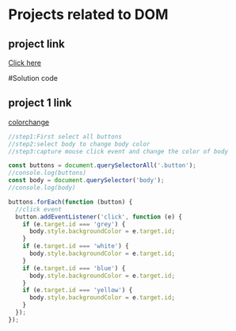 # Projects related to DOM
## project link
[Click here](https://stackblitz.com/edit/dom-project-chaiaurcode?file=index.html)

#Solution code

## project 1 link
[colorchange](https://stackblitz.com/edit/dom-project-chaiaurcode-kzhgur?file=1-colorChanger%2Fchaiaurcode.js,1-colorChanger%2Fstyle.css)
```javascript
//step1:First select all buttons
//step2:select body to change body color
//step3:capture mouse click event and change the color of body

const buttons = document.querySelectorAll('.button');
//console.log(buttons)
const body = document.querySelector('body');
//console.log(body)

buttons.forEach(function (button) {
  //click event
  button.addEventListener('click', function (e) {
    if (e.target.id === 'grey') {
      body.style.backgroundColor = e.target.id;
    }
    if (e.target.id === 'white') {
      body.style.backgroundColor = e.target.id;
    }
    if (e.target.id === 'blue') {
      body.style.backgroundColor = e.target.id;
    }
    if (e.target.id === 'yellow') {
      body.style.backgroundColor = e.target.id;
    }
  });
});

```